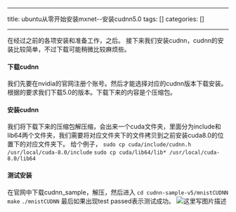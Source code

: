 
--- 
title:  ubuntu从零开始安装mxnet--安装cudnn5.0 
tags: []
categories: [] 

---
在经过之前的各项安装和准备工作，之后。  接下来我们安装cudnn，cudnn的安装比较简单，不过下载可能稍微比较麻烦些。

#### 下载cudnn

我们先要在nvidia的官网注册个账号。然后才能选择对应的cudnn版本下载安装。根据的要求我们下载5.0的版本。下载下来的内容是个压缩包。

#### 安装cudnn

我们将下载下来的压缩包解压缩，会出来一个cuda文件夹，里面分为include和lib64两个文件夹，我们需要将对应文件夹下的文件拷贝到之前安装cuda8.0的位置下的对应文件夹下。  给个例子，  `sudo cp cuda/include/cudnn.h /usr/local/cuda-8.0/include`  `sudo cp cuda/lib64/lib* /usr/local/cuda-8.0/lib64`

#### 测试安装

在官网中下载cudnn_sample，解压，然后进入  `cd cudnn-sample-v5/mnistCUDNN`  `make`  `./mnistCUDNN`  最后如果出现test passed表示测试成功。  <img src="https://img-blog.csdn.net/20171013004101017?watermark/2/text/aHR0cDovL2Jsb2cuY3Nkbi5uZXQvd2lsbDQ5MDY=/font/5a6L5L2T/fontsize/400/fill/I0JBQkFCMA==/dissolve/70/gravity/SouthEast" alt="这里写图片描述" title="">
